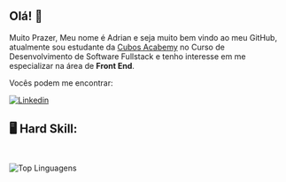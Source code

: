 ## Olá! 👋

Muito Prazer, Meu nome é Adrian e seja muito bem vindo ao meu GitHub, atualmente sou estudante da [Cubos Acabemy](https://cubos.academy/) no Curso de Desenvolvimento de Software Fullstack e tenho interesse em me especializar na área de **Front End**.

Vocês podem me encontrar:

[![Linkedin](https://img.shields.io/badge/LinkedIn-0077B5?style=for-the-badge&logo=linkedin&logoColor=white)](https://www.linkedin.com/in/adrian-alvim-dos-reis-ganzo/)

## :desktop_computer: Hard Skill:

<div><img style="width: 10px; height: 10px;" src="https://user-images.githubusercontent.com/25181517/117447155-6a868a00-af3d-11eb-9cfe-245df15c9f3f.png"></div>

![Top Linguagens](https://github-readme-stats.vercel.app/api/top-langs/?username=adrianganzo&theme=transparent&custom_title=Top%20%Linguagens)
